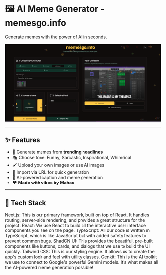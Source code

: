# 🖼️ AI Meme Generator - memesgo.info

Generate memes with the power of AI in seconds.

![Screenshot](./screenshot.png)

---

## ✨ **Features**

- 📰 Generate memes from **trending headlines**
- 🎭 Choose tone: Funny, Sarcastic, Inspirational, Whimsical
- 🖌️ Upload your own images or use AI images
- 🔗 Import via URL for quick generation
- 🧠 AI-powered caption and meme generation
- ❤️ **Made with vibes by Mahas**

---

## 🚀 **Tech Stack**

Next.js: This is our primary framework, built on top of React. It handles routing, server-side rendering, and provides a great structure for the project.
React: We use React to build all the interactive user interface components you see on the page.
TypeScript: All our code is written in TypeScript, which is like JavaScript but with added safety features to prevent common bugs.
ShadCN UI: This provides the beautiful, pre-built components like buttons, cards, and dialogs that we use to build the UI quickly.
Tailwind CSS: This is our styling engine. It allows us to create the app's custom look and feel with utility classes.
Genkit: This is the AI toolkit we use to connect to Google's powerful Gemini models. It's what makes all the AI-powered meme generation possible!


